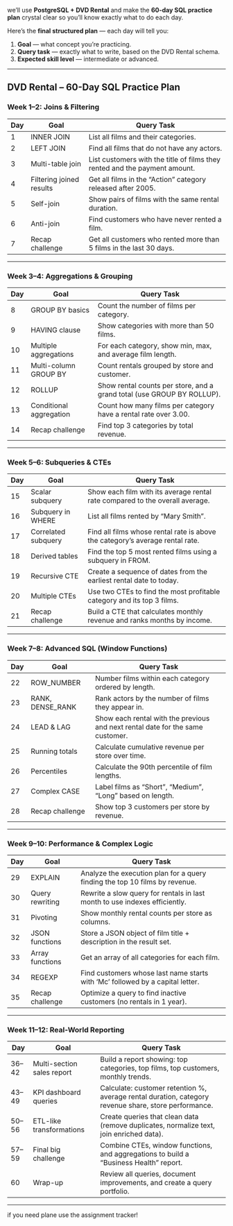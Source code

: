 we’ll use **PostgreSQL + DVD Rental** and make the **60-day SQL practice plan** crystal clear so you’ll know exactly what to do each day.

Here’s the **final structured plan** — each day will tell you:

1. **Goal** — what concept you’re practicing.
2. **Query task** — exactly what to write, based on the DVD Rental schema.
3. **Expected skill level** — intermediate or advanced.

---

## **DVD Rental – 60-Day SQL Practice Plan**

### **Week 1–2: Joins & Filtering**

| Day | Goal                     | Query Task                                                                 |
| --- | ------------------------ | -------------------------------------------------------------------------- |
| 1   | INNER JOIN               | List all films and their categories.                                       |
| 2   | LEFT JOIN                | Find all films that do not have any actors.                                |
| 3   | Multi-table join         | List customers with the title of films they rented and the payment amount. |
| 4   | Filtering joined results | Get all films in the “Action” category released after 2005.                |
| 5   | Self-join                | Show pairs of films with the same rental duration.                         |
| 6   | Anti-join                | Find customers who have never rented a film.                               |
| 7   | Recap challenge          | Get all customers who rented more than 5 films in the last 30 days.        |

---

### **Week 3–4: Aggregations & Grouping**

| Day | Goal                    | Query Task                                                             |
| --- | ----------------------- | ---------------------------------------------------------------------- |
| 8   | GROUP BY basics         | Count the number of films per category.                                |
| 9   | HAVING clause           | Show categories with more than 50 films.                               |
| 10  | Multiple aggregations   | For each category, show min, max, and average film length.             |
| 11  | Multi-column GROUP BY   | Count rentals grouped by store and customer.                           |
| 12  | ROLLUP                  | Show rental counts per store, and a grand total (use GROUP BY ROLLUP). |
| 13  | Conditional aggregation | Count how many films per category have a rental rate over 3.00.        |
| 14  | Recap challenge         | Find top 3 categories by total revenue.                                |

---

### **Week 5–6: Subqueries & CTEs**

| Day | Goal                | Query Task                                                                    |
| --- | ------------------- | ----------------------------------------------------------------------------- |
| 15  | Scalar subquery     | Show each film with its average rental rate compared to the overall average.  |
| 16  | Subquery in WHERE   | List all films rented by “Mary Smith”.                                        |
| 17  | Correlated subquery | Find all films whose rental rate is above the category’s average rental rate. |
| 18  | Derived tables      | Find the top 5 most rented films using a subquery in FROM.                    |
| 19  | Recursive CTE       | Create a sequence of dates from the earliest rental date to today.            |
| 20  | Multiple CTEs       | Use two CTEs to find the most profitable category and its top 3 films.        |
| 21  | Recap challenge     | Build a CTE that calculates monthly revenue and ranks months by income.       |

---

### **Week 7–8: Advanced SQL (Window Functions)**

| Day | Goal             | Query Task                                                                     |
| --- | ---------------- | ------------------------------------------------------------------------------ |
| 22  | ROW_NUMBER       | Number films within each category ordered by length.                           |
| 23  | RANK, DENSE_RANK | Rank actors by the number of films they appear in.                             |
| 24  | LEAD & LAG       | Show each rental with the previous and next rental date for the same customer. |
| 25  | Running totals   | Calculate cumulative revenue per store over time.                              |
| 26  | Percentiles      | Calculate the 90th percentile of film lengths.                                 |
| 27  | Complex CASE     | Label films as “Short”, “Medium”, “Long” based on length.                      |
| 28  | Recap challenge  | Show top 3 customers per store by revenue.                                     |

---

### **Week 9–10: Performance & Complex Logic**

| Day | Goal            | Query Task                                                                    |
| --- | --------------- | ----------------------------------------------------------------------------- |
| 29  | EXPLAIN         | Analyze the execution plan for a query finding the top 10 films by revenue.   |
| 30  | Query rewriting | Rewrite a slow query for rentals in last month to use indexes efficiently.    |
| 31  | Pivoting        | Show monthly rental counts per store as columns.                              |
| 32  | JSON functions  | Store a JSON object of film title + description in the result set.            |
| 33  | Array functions | Get an array of all categories for each film.                                 |
| 34  | REGEXP          | Find customers whose last name starts with ‘Mc’ followed by a capital letter. |
| 35  | Recap challenge | Optimize a query to find inactive customers (no rentals in 1 year).           |

---

### **Week 11–12: Real-World Reporting**

| Day   | Goal                       | Query Task                                                                                           |
| ----- | -------------------------- | ---------------------------------------------------------------------------------------------------- |
| 36–42 | Multi-section sales report | Build a report showing: top categories, top films, top customers, monthly trends.                    |
| 43–49 | KPI dashboard queries      | Calculate: customer retention %, average rental duration, category revenue share, store performance. |
| 50–56 | ETL-like transformations   | Create queries that clean data (remove duplicates, normalize text, join enriched data).              |
| 57–59 | Final big challenge        | Combine CTEs, window functions, and aggregations to build a “Business Health” report.                |
| 60    | Wrap-up                    | Review all queries, document improvements, and create a query portfolio.                             |

---

if you need plane use the assignment tracker!
